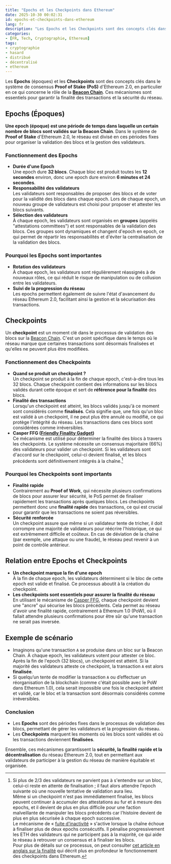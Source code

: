 ```yaml
---
title: "Epochs et les Checkpoints dans Ethereum"
date: 2025-10-30 00:02:31
id: epochs-et-checkpoints-dans-ethereum
lang: fr
description: "Les Epochs et les Checkpoints sont des concepts clés dans le système de consensus Proof of Stake d'Ethereum 2.0, en particulier en ce qui concerne le rôle de la Beacon Chain."
categories:
- [FR, Tech, Cryptographie, Ethereum]
tags:
- cryptographie
- hasard
- distribué
- décentralisé
- ethereum
---
```


Les **Epochs** (époques) et les **Checkpoints** sont des concepts clés dans le système de consensus
**Proof of Stake (PoS)** d'Ethereum 2.0, en particulier en ce qui concerne le rôle de la **[Beacon Chain](/fr/la-beacon-chain)**.
Ces mécanismes sont essentiels pour garantir la finalité des transactions et la sécurité du réseau.

## Epochs (Époques)

**Une epoch (époque) est une période de temps dans laquelle un certain nombre de blocs sont
validés sur la Beacon Chain**. Dans le système de **Proof of Stake** d'Ethereum 2.0, le réseau est
divisé en ces périodes fixes pour organiser la validation des blocs et la gestion des validateurs.

### Fonctionnement des Epochs

* **Durée d'une Epoch**  
  Une epoch dure **32 blocs**. Chaque bloc est produit toutes les **12 secondes** environ, donc une
  epoch dure environ **6 minutes et 24 secondes**.
* **Responsabilité des validateurs**  
  Les validateurs sont responsables de proposer des blocs et de voter pour la validité des blocs
  dans chaque epoch. Lors de chaque epoch, un nouveau groupe de validateurs est choisi pour proposer
  et attester les blocs suivants.
* **Sélection des validateurs**  
  À chaque epoch, les validateurs sont organisés en **groupes** (appelés "attestations committees")
  et sont responsables de la validation des blocs. Ces groupes sont dynamiques et changent d'epoch
  en epoch, ce qui permet de répartir les responsabilités et d'éviter la centralisation de la
  validation des blocs.

### Pourquoi les Epochs sont importantes

* **Rotation des validateurs**  
  À chaque epoch, les validateurs sont régulièrement réassignés à de nouveaux rôles, ce qui réduit
  le risque de manipulation ou de collusion entre les validateurs.
* **Suivi de la progression du réseau**  
  Les epochs permettent également de suivre l'état d'avancement du réseau Ethereum 2.0, facilitant
  ainsi la gestion et la sécurisation des transactions.

## Checkpoints

Un **checkpoint** est un moment clé dans le processus de validation des blocs sur la [Beacon Chain](/fr/la-beacon-chain).
C'est un point spécifique dans le temps où le réseau marque que certaines transactions sont
désormais finalisées et qu'elles ne peuvent plus être modifiées.

### Fonctionnement des Checkpoints

* **Quand se produit un checkpoint ?**  
  Un checkpoint se produit à la fin de chaque epoch, c'est-à-dire tous les 32 blocs. Chaque
  checkpoint contient des informations sur les blocs validés durant cette époque et sert de
  **référence pour la finalité** des blocs.
* **Finalité des transactions**  
  Lorsqu'un checkpoint est atteint, les blocs validés jusqu'à ce moment sont considérés comme
  **finalisés**. Cela signifie que, une fois qu'un bloc est validé à un checkpoint, il ne peut plus
  être annulé ou modifié, ce qui protège l'intégrité du réseau. Les transactions dans ces blocs sont
  considérées comme irréversibles.
* **Casper FFG ([Friendly Finality Gadget](https://tokens-economy.gitbook.io/consensus/chain-based-proof-of-stake/proof-of-stake-casper-pos-casper))**  
  Ce mécanisme est utilisé pour déterminer la finalité des blocs à travers les checkpoints. Le
  système nécessite un consensus majoritaire (66%) des validateurs pour valider un checkpoint. Si les
  validateurs sont d'accord sur le checkpoint, celui-ci devient finalisé, et les blocs précédents
  sont définitivement intégrés à la chaîne.[^1]

### Pourquoi les Checkpoints sont importants

* **Finalité rapide**  
  Contrairement au **Proof of Work**, qui nécessite plusieurs confirmations de blocs pour assurer
  leur sécurité, le PoS permet de finaliser rapidement les transactions après quelques blocs. Les
  checkpoints permettent donc une **finalité rapide** des transactions, ce qui est crucial pour
  garantir que les transactions ne soient pas réversibles.
* **Sécurité renforcée**  
  Un checkpoint assure que même si un validateur tente de tricher, il doit corrompre une majorité de
  validateurs pour réécrire l'historique, ce qui est extrêmement difficile et coûteux. En cas de
  déviation de la chaîne (par exemple, une attaque ou une fraude), le réseau peut revenir à un point
  de contrôle antérieur.

## Relation entre Epochs et Checkpoints

* **Un checkpoint marque la fin d'une epoch**  
  À la fin de chaque epoch, les validateurs déterminent
  si le bloc de cette epoch est valide et finalisé. Ce processus aboutit à la création du
  checkpoint.
* **Les checkpoints sont essentiels pour assurer la finalité du réseau**  
  En utilisant le mécanisme de [Casper FFG](https://tokens-economy.gitbook.io/consensus/chain-based-proof-of-stake/proof-of-stake-casper-pos-casper),
  chaque checkpoint devient une "ancre" qui sécurise les blocs précédents. Cela permet au réseau
  d'avoir une finalité rapide, contrairement à Ethereum 1.0 (PoW), où il fallait attendre plusieurs
  confirmations pour être sûr qu'une transaction ne serait pas inversée.

## **Exemple de scénario**

* Imaginons qu'une transaction `A` se produise dans un bloc sur la Beacon Chain. À chaque epoch, les
  validateurs votent pour attester ce bloc. Après la fin de l'epoch (32 blocs), un checkpoint est
  atteint. Si la majorité des validateurs atteste ce checkpoint, la transaction `A` est alors **finalisée**.
* Si quelqu’un tente de modifier la transaction `A` ou d’effectuer un réorganisation de la blockchain
  (comme c'était possible avec le PoW dans Ethereum 1.0), cela serait impossible une fois le
  checkpoint atteint et validé, car le bloc et la transaction sont désormais considérés comme
  irréversibles.

### Conclusion

* Les **Epochs** sont des périodes fixes dans le processus de validation des blocs, permettant de
  gérer les validateurs et la progression du réseau.
* Les **Checkpoints** marquent les moments où les blocs sont validés et où les transactions
  deviennent **finalisées**.

Ensemble, ces mécanismes garantissent la **sécurité, la finalité rapide et la décentralisation** du
réseau Ethereum 2.0, tout en permettant aux validateurs de participer à la gestion du réseau de
manière équitable et organisée.


[^1]: Si plus de 2/3 des validateurs ne parvient pas à s'entendre sur un bloc,
    celui-ci reste en attente de finalisation ; il faut alors attendre l'epoch suivante où une nouvelle tentative
    de validation aura lieu.  
    Même si un checkpoint n'est pas immédiatement finalisé, les blocs peuvent continuer à accumuler
    des attestations au fur et à mesure des epochs, et il devient de plus en plus difficile pour une
    faction malveillante de manipuler les blocs précédents car l'histoire devient de plus en plus
    sécurisée à chaque epoch successive.  
    Le mécanisme de « [fuite d'inactivité](https://eth2book.info/bellatrix/part2/incentives/inactivity/) » s'active lorsque la chaîne
    échoue à finaliser plus de deux epochs consécutifs. Il pénalise progressivement les ETH des
    validateurs qui ne participent pas à la majorité, ce qui aide le réseau à retrouver un consensus
    et à finaliser les blocs.  
    Pour plus de détails sur ce processus, on peut consulter [cet article en anglais sur la finalité](https://blog.ethereum.org/2016/05/09/on-settlement-finality)
    qui décrit plus en profondeur le fonctionnement des checkpoints dans Ethereum.
